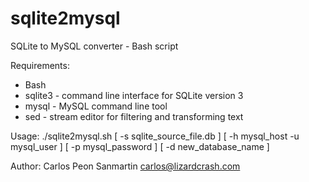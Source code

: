 # sqlite2mysql
SQLite to MySQL converter - Bash script

Requirements:
- Bash 
- sqlite3 - command line interface for SQLite version 3
- mysql - MySQL command line tool
- sed - stream editor for filtering and transforming text

Usage: 
./sqlite2mysql.sh [ -s sqlite_source_file.db ] [ -h mysql_host -u mysql_user ] [ -p mysql_password ] [ -d new_database_name ]

Author: 
Carlos Peon Sanmartin
carlos@lizardcrash.com
